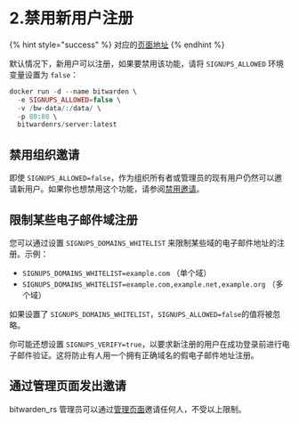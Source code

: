 # 2.禁用新用户注册

{% hint style="success" %}
对应的[页面地址](https://github.com/dani-garcia/bitwarden_rs/wiki/Disable-registration-of-new-users)
{% endhint %}

默认情况下，新用户可以注册，如果要禁用该功能，请将 `SIGNUPS_ALLOWED` 环境变量设置为 `false`：

```php
docker run -d --name bitwarden \
  -e SIGNUPS_ALLOWED=false \
  -v /bw-data/:/data/ \
  -p 80:80 \
  bitwardenrs/server:latest
```

## 禁用组织邀请

即使 `SIGNUPS_ALLOWED=false`，作为组织所有者或管理员的现有用户仍然可以邀请新用户。如果你也想禁用这个功能，请参阅[禁用邀请](disable-invitations.md)。

## 限制某些电子邮件域注册

您可以通过设置 `SIGNUPS_DOMAINS_WHITELIST` 来限制某些域的电子邮件地址的注册。示例：

* `SIGNUPS_DOMAINS_WHITELIST=example.com` （单个域）
* `SIGNUPS_DOMAINS_WHITELIST=example.com,example.net,example.org` （多个域）

如果设置了 `SIGNUPS_DOMAINS_WHITELIST`，`SIGNUPS_ALLOWED=false`的值将被忽略。

你可能还想设置 `SIGNUPS_VERIFY=true`，以要求新注册的用户在成功登录前进行电子邮件验证。这将防止有人用一个拥有正确域名的假电子邮件地址注册。

## 通过管理页面发出邀请

bitwarden\_rs 管理员可以通过[管理页面](enabling-admin-page.md)邀请任何人，不受以上限制。

